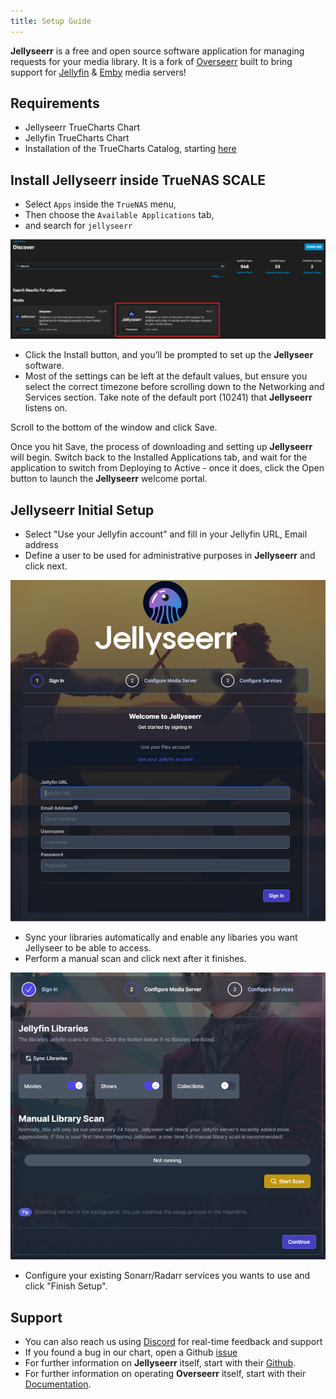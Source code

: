 ```yaml
---
title: Setup Guide
---
```


**Jellyseerr** is a free and open source software application for managing requests for your media library. It is a fork of [Overseerr](https://github.com/sct/overseerr) built to bring support for [Jellyfin](https://github.com/jellyfin/jellyfin) & [Emby](https://github.com/MediaBrowser/Emby) media servers!

## Requirements

- Jellyseerr TrueCharts Chart
- Jellyfin TrueCharts Chart
- Installation of the TrueCharts Catalog, starting [here](/manual/SCALE/guides/getting-started#adding-truecharts)

## Install Jellyseerr inside TrueNAS SCALE

- Select `Apps` inside the `TrueNAS` menu,
- Then choose the `Available Applications` tab,
- and search for `jellyseerr`

![Search Jellyseer](./img/SearchJellyseerr.png)

- Click the Install button, and you’ll be prompted to set up the **Jellyseer** software.
- Most of the settings can be left at the default values, but ensure you select the correct
  timezone before scrolling down to the Networking and Services section.
  Take note of the default port (10241) that **Jellyseerr** listens on.

Scroll to the bottom of the window and click Save.

Once you hit Save, the process of downloading and setting up **Jellyseerr** will begin.
Switch back to the Installed Applications tab, and wait for the application to switch
from Deploying to Active - once it does, click the Open button to launch the **Jellyseerr** welcome portal.

## Jellyseerr Initial Setup

- Select "Use your Jellyfin account" and fill in your Jellyfin URL, Email address
- Define a user to be used for administrative purposes in **Jellyseerr** and click next.

![JellyseerrSetupSignIn](./img/JellyseerrSetupSignIn.png)

- Sync your libraries automatically and enable any libaries you want Jellyseer to be able to access.
- Perform a manual scan and click next after it finishes.

![JellyseerrSetupLibraries](./img/JellyseerrSetupLibraries.png)

- Configure your existing Sonarr/Radarr services you wants to use and click "Finish Setup".

## Support

- You can also reach us using [Discord](https://discord.gg/tVsPTHWTtr) for real-time feedback and support
- If you found a bug in our chart, open a Github [issue](https://github.com/truecharts/apps/issues/new/choose)
- For further information on **Jellyseerr** itself, start with their [Github](https://github.com/Fallenbagel/jellyseerr).
- For further information on operating **Overseerr** itself, start with their [Documentation](https://docs.overseerr.dev/).

